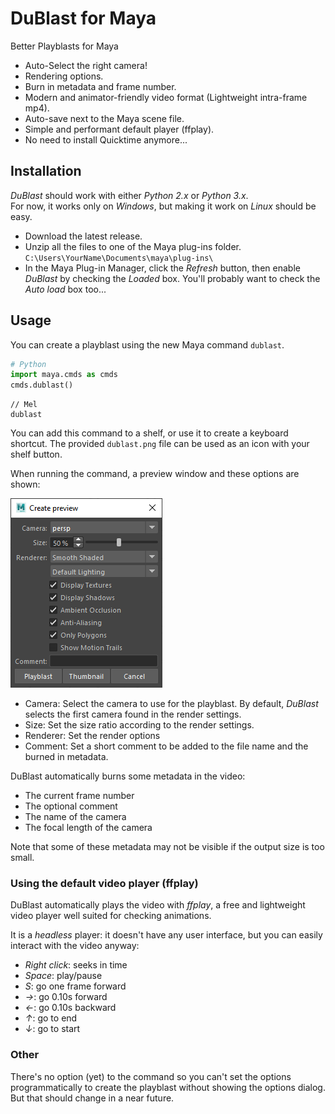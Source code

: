 # DuBlast for Maya

Better Playblasts for Maya

- Auto-Select the right camera!
- Rendering options.
- Burn in metadata and frame number.
- Modern and animator-friendly video format (Lightweight intra-frame mp4).
- Auto-save next to the Maya scene file.
- Simple and performant default player (ffplay).
- No need to install Quicktime anymore...

## Installation

*DuBlast* should work with either *Python 2.x* or *Python 3.x*.  
For now, it works only on *Windows*, but making it work on *Linux* should be easy.

- Download the latest release.
- Unzip all the files to one of the Maya plug-ins folder.  
    `C:\Users\YourName\Documents\maya\plug-ins\`
- In the Maya Plug-in Manager, click the *Refresh* button, then enable *DuBlast* by checking the *Loaded* box. You'll probably want to check the *Auto load* box too...

## Usage

You can create a playblast using the new Maya command `dublast`.

```py
# Python
import maya.cmds as cmds
cmds.dublast()
```

```mel
// Mel
dublast
```

You can add this command to a shelf, or use it to create a keyboard shortcut. The provided `dublast.png` file can be used as an icon with your shelf button.

When running the command, a preview window and these options are shown:

![](https://github.com/Nico-Duduf/DuMAF_DuBlast/blob/main/dublast_screenshot.png?raw=true)

- Camera: Select the camera to use for the playblast. By default, *DuBlast* selects the first camera found in the render settings.
- Size: Set the size ratio according to the render settings.
- Renderer: Set the render options
- Comment: Set a short comment to be added to the file name and the burned in metadata.

DuBlast automatically burns some metadata in the video:

- The current frame number
- The optional comment
- The name of the camera
- The focal length of the camera

Note that some of these metadata may not be visible if the output size is too small.

### Using the default video player (ffplay)

DuBlast automatically plays the video with *ffplay*, a free and lightweight video player well suited for checking animations.

It is a *headless* player: it doesn't have any user interface, but you can easily interact with the video anyway:

- *Right click*: seeks in time
- *Space*: play/pause
- *S*: go one frame forward
- *→*: go 0.10s forward
- *←*: go 0.10s backward
- *↑*: go to end
- *↓*: go to start

### Other

There's no option (yet) to the command so you can't set the options programmatically to create the playblast without showing the options dialog. But that should change in a near future.
